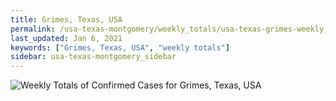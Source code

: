 ```yaml
---
title: Grimes, Texas, USA
permalink: /usa-texas-montgomery/weekly_totals/usa-texas-grimes-weekly_totals.html
last_updated: Jan 6, 2021
keywords: ["Grimes, Texas, USA", "weekly totals"]
sidebar: usa-texas-montgomery_sidebar
---
```


![Weekly Totals of Confirmed Cases for Grimes, Texas, USA](/covid_tracker/images/graphs/usa-texas-grimes-weekly_totals_graph.png)
